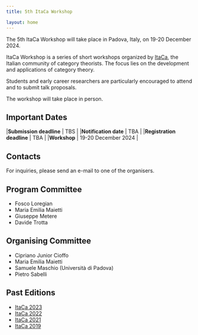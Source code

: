 ```yaml
---
title: 5th ItaCa Workshop 

layout: home
---
```


The 5th ItaCa Workshop will take place in Padova, Italy, on 19-20 December 2024. 

ItaCa Workshop is a series of short workshops organized by [ItaCa](https://progetto-itaca.github.io), the Italian community of category theorists. The focus lies on the development and applications of category theory.

Students and early career researchers are particularly encouraged to attend and to submit talk proposals.

The workshop will take place in person.


## Important Dates

|**Submission deadline**   | TBS |
|**Notification date**     | TBA |
|**Registration deadline** | TBA |
|**Workshop**              | 19-20 December 2024 |


## Contacts 

For inquiries, please send an e-mail to one of the organisers. 


## Program Committee
* Fosco Loregian
* Maria Emilia Maietti
* Giuseppe Metere
* Davide Trotta 

## Organising Committee 
* Cipriano Junior Cioffo
* Maria Emilia Maietti 
* Samuele Maschio (Università di Padova) 
* Pietro Sabelli 

## Past Editions 
* [ItaCa 2023](https://progetto-itaca.github.io/ItaCa-23/) 
* [ItaCa 2022](https://progetto-itaca.github.io/ItaCa-22/) 
* [ItaCa 2021](https://genoa-logic-group.github.io/itaca-workshop-2021/)
* [ItaCa 2019](http://www.mat.unimi.it/users/itaca/) 




